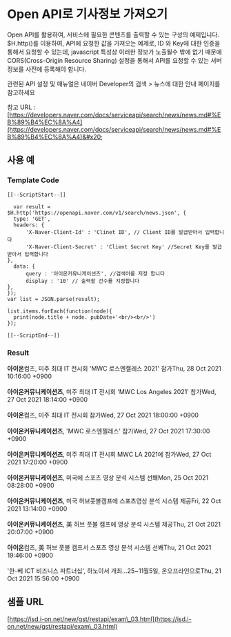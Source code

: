 # Open API로 기사정보 가져오기

Open API를 활용하여, 서비스에 필요한 콘텐츠를 출력할 수 있는 구성의 예제입니다. $H.http()를 이용하여, API에 요청한 값을 가져오는 예제로, ID 와 Key에 대한 인증을 통해서 요청할 수 있는데, javascript 특성상 이러한 정보가 노출될수 밖에 없기 때문에 CORS(Cross-Origin Resource Sharing) 설정을 통해서 API를 요청할 수 있는 서버 정보를 사전에 등록해야 합니다.&#x20;

관련된 API 설정 및 매뉴얼은 네이버 Developer의 검색 > 뉴스에 대한 안내 페이지를 참고하세요

참고 URL : [https://developers.naver.com/docs/serviceapi/search/news/news.md#%EB%89%B4%EC%8A%A4](https://developers.naver.com/docs/serviceapi/search/news/news.md#%EB%89%B4%EC%8A%A4)&#x20;

## 사용 예

### Template Code

```
[[--ScriptStart--]]

  var result = $H.http('https://openapi.naver.com/v1/search/news.json', {
  type: 'GET',
  headers: {
      'X-Naver-Client-Id' : 'Clinet ID', // Client ID를 발급받아서 입력합니다 
      'X-Naver-Client-Secret' : 'Client Secret Key' //Secret Key를 발급받아서 입력합니다 
},
  data: {
      query : '아이온커뮤니케이션즈', //검색어를 지정 합니다
      display : '10' // 출력할 건수를 지정합니다   
},
});
var list = JSON.parse(result);

list.items.forEach(function(node){
  print(node.title + node. pubDate+'<br/><br/>')
});

[[--ScriptEnd--]]
```

### Result

**아이온**컴즈, 미주 최대 IT 전시회 'MWC 로스엔젤레스 2021' 참가Thu, 28 Oct 2021 10:16:00 +0900\
\
**아이온커뮤니케이션즈**, 미주 최대 IT 전시회 'MWC Los Angeles 2021' 참가Wed, 27 Oct 2021 18:14:00 +0900\
\
**아이온**컴즈, 미주 최대 IT 전시회 참가Wed, 27 Oct 2021 18:00:00 +0900\
\
**아이온커뮤니케이션즈**, 'MWC 로스엔젤레스' 참가Wed, 27 Oct 2021 17:30:00 +0900\
\
**아이온커뮤니케이션즈**, 미주 최대 IT 전시회 MWC LA 2021에 참가Wed, 27 Oct 2021 17:20:00 +0900\
\
**아이온커뮤니케이션즈**, 미국에 스포츠 영상 분석 시스템 선봬Mon, 25 Oct 2021 08:28:00 +0900\
\
**아이온커뮤니케이션즈**, 미국 허브풋볼캠프에 스포츠영상 분석 시스템 제공Fri, 22 Oct 2021 13:14:00 +0900\
\
**아이온커뮤니케이션즈**, 美 허브 풋볼 캠프에 영상 분석 시스템 제공Thu, 21 Oct 2021 20:07:00 +0900\
\
**아이온**컴즈, 美 허브 풋볼 캠프서 스포츠 영상 분석 시스템 선봬Thu, 21 Oct 2021 19:46:00 +0900\
\
'한-베 ICT 비즈니스 파트너십', 하노이서 개최...25\~11월5일, 온오프라인으로Thu, 21 Oct 2021 15:56:00 +0900



## 샘플 URL

[https://isd.i-on.net/new/gst/restapi/exam\_03.html](https://isd.i-on.net/new/gst/restapi/exam\_03.html)
